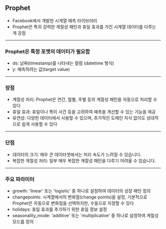 ## Prophet
- Facebook에서 개발한 시계열 예측 라이브러리
- Prophet은 특히 강력한 계절성 패턴과 휴일 효과를 가진 시계열 데이터를 다루는 게 강점

---

### Prophet은 특정 포맷의 데이터가 필요함
- ds: 날짜(timestamp)를 나타내는 컬럼 (datetime 형식)
- y: 예측하려는 값(target value)

---

### 장점
- 계절성 처리: Prophet은 연간, 월별, 주별 등의 계절성 패턴을 자동으로 처리할 수 있다
- 휴일 효과: 휴일이나 특이 사건 등을 고려하여 예측을 개선할 수 있는 기능을 제공
- 유연성: 다양한 데이터에서 사용할 수 있으며, 추가적인 도메인 지식 없이도 상대적으로 쉽게 사용할 수 있다

---

### 단점
- 데이터의 크기: 매우 큰 데이터셋에서는 처리 속도가 느려질 수 있습니다.
- 복잡한 계절성 처리: 일부 매우 복잡한 계절성 패턴을 다루기 어려울 수 있습니다.

---

### 주요 파라미터
- growth: 'linear' 또는 'logistic' 중 하나로 설정하여 데이터의 성장 패턴 정의
- changepoints: 시계열에서의 변화점(change points)을 설정, 기본적으로 Prophet은 자동으로 변화점을 선택하지만, 수동으로 지정할 수 있다
- holidays: 휴일 효과를 추가하기 위한 휴일 정보 설정
- seasonality_mode: 'additive' 또는 'multiplicative' 중 하나로 설정하여 계절성 모드를 정의
